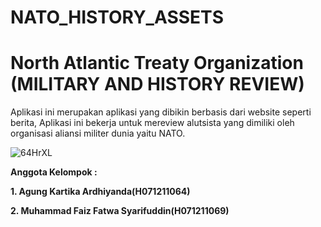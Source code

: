 # NATO_HISTORY_ASSETS
# North Atlantic Treaty Organization (MILITARY AND HISTORY REVIEW)
  Aplikasi ini merupakan aplikasi yang dibikin berbasis dari website seperti berita, Aplikasi ini bekerja untuk mereview alutsista yang dimiliki oleh organisasi aliansi militer dunia yaitu NATO.
  
  ![64HrXL](https://user-images.githubusercontent.com/90755699/171351493-36f4c33f-9485-4ecf-b7ba-01f3a4d23ae0.jpg)

 
 **Anggota Kelompok :**
  
**1. Agung Kartika Ardhiyanda(H071211064)**

**2. Muhammad Faiz Fatwa Syarifuddin(H071211069)**
